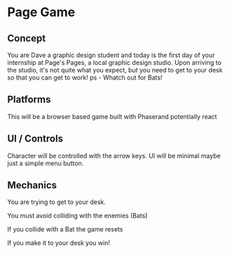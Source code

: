# Page Game
## Concept
You are Dave a graphic design student and today is the first day of your internship at Page's Pages, a local graphic design studio. Upon arriving to the studio, it's not quite what you expect, but you need to get to your desk so that you can get to work! ps - Whatch out for Bats!

## Platforms
This will be a browser based game built with Phaserand potentially react

## UI / Controls
Character will be controlled with the arrow keys. UI will be minimal maybe just a simple menu button.

## Mechanics
You are trying to get to your desk. 

You must avoid colliding with the enemies (Bats)

If you collide with a Bat the game resets

If you make it to your desk you win!